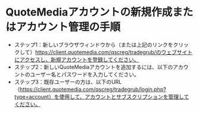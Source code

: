 # QuoteMediaアカウントの新規作成またはアカウント管理の手順
- ステップ1：新しいブラウザウィンドウから（または上記のリンクをクリックして）https://client.quotemedia.com/qscreg/tradegrub/のウェブサイトにアクセスし、新規アカウントを登録してください。
- ステップ2：新しいQuoteMediaアカウントを追加するには、以下のアカウントのユーザー名とパスワードを入力してください。
- ステップ3：既存ユーザーの方は、以下のURL（https://client.quotemedia.com/qscreg/tradegrub/login.php?type=account）を使用して、アカウントとサブスクリプションを管理してください。
